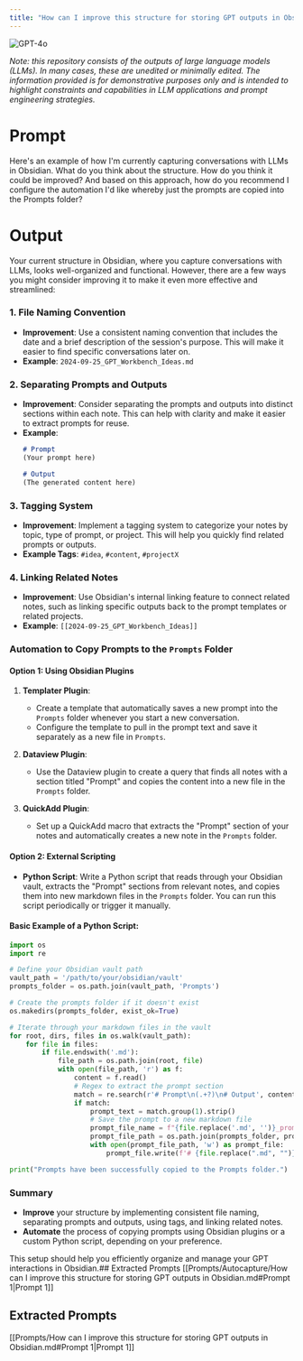 ```yaml
---
title: "How can I improve this structure for storing GPT outputs in Obsidian"
---
```

![GPT-4o](https://img.shields.io/badge/GPT--4o-3333FF?style=for-the-badge&logo=openai&logoColor=white)



*Note: this repository consists of the outputs of large language models (LLMs). In many cases, these are unedited or minimally edited. The information provided is for demonstrative purposes only and is intended to highlight constraints and capabilities in LLM applications and prompt engineering strategies.*


# Prompt
Here's an example of how I'm currently capturing conversations with LLMs in Obsidian. What do you think about the structure. How do you think it could be improved? And based on this approach, how do you recommend I configure the automation I'd like whereby just the prompts are copied into the Prompts folder?

# Output
Your current structure in Obsidian, where you capture conversations with LLMs, looks well-organized and functional. However, there are a few ways you might consider improving it to make it even more effective and streamlined:

### 1. **File Naming Convention**
   - **Improvement**: Use a consistent naming convention that includes the date and a brief description of the session's purpose. This will make it easier to find specific conversations later on.
   - **Example**: `2024-09-25_GPT_Workbench_Ideas.md`

### 2. **Separating Prompts and Outputs**
   - **Improvement**: Consider separating the prompts and outputs into distinct sections within each note. This can help with clarity and make it easier to extract prompts for reuse.
   - **Example**:
     ```markdown
     # Prompt
     (Your prompt here)

     # Output
     (The generated content here)
     ```

### 3. **Tagging System**
   - **Improvement**: Implement a tagging system to categorize your notes by topic, type of prompt, or project. This will help you quickly find related prompts or outputs.
   - **Example Tags**: `#idea`, `#content`, `#projectX`

### 4. **Linking Related Notes**
   - **Improvement**: Use Obsidian's internal linking feature to connect related notes, such as linking specific outputs back to the prompt templates or related projects.
   - **Example**: `[[2024-09-25_GPT_Workbench_Ideas]]`

### Automation to Copy Prompts to the `Prompts` Folder

#### **Option 1: Using Obsidian Plugins**
1. **Templater Plugin**:
   - Create a template that automatically saves a new prompt into the `Prompts` folder whenever you start a new conversation.
   - Configure the template to pull in the prompt text and save it separately as a new file in `Prompts`.

2. **Dataview Plugin**:
   - Use the Dataview plugin to create a query that finds all notes with a section titled "Prompt" and copies the content into a new file in the `Prompts` folder.

3. **QuickAdd Plugin**:
   - Set up a QuickAdd macro that extracts the "Prompt" section of your notes and automatically creates a new note in the `Prompts` folder.

#### **Option 2: External Scripting**
- **Python Script**: Write a Python script that reads through your Obsidian vault, extracts the "Prompt" sections from relevant notes, and copies them into new markdown files in the `Prompts` folder. You can run this script periodically or trigger it manually.

#### **Basic Example of a Python Script:**
```python
import os
import re

# Define your Obsidian vault path
vault_path = '/path/to/your/obsidian/vault'
prompts_folder = os.path.join(vault_path, 'Prompts')

# Create the prompts folder if it doesn't exist
os.makedirs(prompts_folder, exist_ok=True)

# Iterate through your markdown files in the vault
for root, dirs, files in os.walk(vault_path):
    for file in files:
        if file.endswith('.md'):
            file_path = os.path.join(root, file)
            with open(file_path, 'r') as f:
                content = f.read()
                # Regex to extract the prompt section
                match = re.search(r'# Prompt\n(.+?)\n# Output', content, re.DOTALL)
                if match:
                    prompt_text = match.group(1).strip()
                    # Save the prompt to a new markdown file
                    prompt_file_name = f"{file.replace('.md', '')}_prompt.md"
                    prompt_file_path = os.path.join(prompts_folder, prompt_file_name)
                    with open(prompt_file_path, 'w') as prompt_file:
                        prompt_file.write(f'# {file.replace(".md", "")} Prompt\n\n{prompt_text}')

print("Prompts have been successfully copied to the Prompts folder.")
```

### Summary

- **Improve** your structure by implementing consistent file naming, separating prompts and outputs, using tags, and linking related notes.
- **Automate** the process of copying prompts using Obsidian plugins or a custom Python script, depending on your preference.

This setup should help you efficiently organize and manage your GPT interactions in Obsidian.## Extracted Prompts
[[Prompts/Autocapture/How can I improve this structure for storing GPT outputs in Obsidian.md#Prompt 1|Prompt 1]]





## Extracted Prompts
[[Prompts/How can I improve this structure for storing GPT outputs in Obsidian.md#Prompt 1|Prompt 1]]
